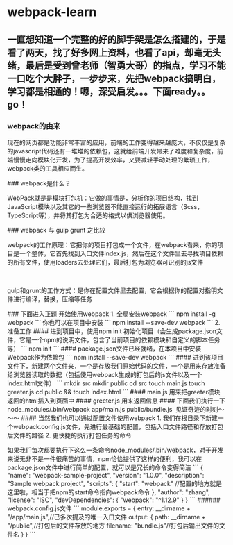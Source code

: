 # webpack-learn
## 一直想知道一个完整的好的脚手架是怎么搭建的，于是看了两天，找了好多网上资料，也看了api，却毫无头绪，最后是受到曾老师（智勇大哥）的指点，学习不能一口吃个大胖子，一步步来，先把webpack搞明白，学习都是相通的！嗯，深受启发。。。下面ready。。go！
### webpack的由来
<p>现在的网页都是功能非常丰富的应用，前端的工作变得越来越庞大，不仅仅是复杂的javascript代码还有一堆堆的依赖包，这就给前端开发带来了难度和复杂度，前端慢慢走向模块化开发，为了提高开发效率，又要减轻手动处理的繁琐工作，webpack类的工具相应而生。</p>
### webpack是什么？
<p>WebPack就是是模块打包机：它做的事情是，分析你的项目结构，找到JavaScript模块以及其它的一些浏览器不能直接运行的拓展语言（Scss，TypeScript等），并将其打包为合适的格式以供浏览器使用。</p>
### webpack 与 gulp grunt 之比较
<p>webpack的工作原理：它把你的项目打包成一个文件，在webpack看来，你的项目是一个整体，它首先找到入口文件index.js，然后在这个文件里去寻找项目依赖的所有文件，使用loaders去处理它们，最后打包为浏览器可识别的js文件</p>
<br/>
<p>gulp和grunt的工作方式：是你在配置文件里去配置，它会根据你的配置对指明文件进行编译，替换，压缩等任务</p>
### 下面进入正题 开始使用webpack
1. 全局安装webpack 
```
npm install -g webpack
```
你也可以在项目中安装
```
npm install --save-dev webpack
```
2. 准备工作
#### 进到项目中，使用npm init 初始化项目（会生成package.json文件，它是一个npm的说明文件，包含了当前项目的依赖模块和自定义的脚本任务等）
```
npm init
```
#### package.json文件已经就绪，在本项目中安装Webpack作为依赖包
```
npm install --save-dev webpack
```
#### 进到该项目文件下，新建两个文件夹，一个是存放我们原始代码的文件，一个是用来存放准备给浏览器读取的数据（包括使用webpack生成的打包后的js文件以及一个index.html文件）
```
mkdir src 
mkdir public
cd src 
touch main.js
touch greeter.js
cd public && touch index.html
```
#### main.js 用来把greeter模块返回的html插入到页面中
#### greeter.js 用来返回信息
#### 下面我们执行一下 node_modules/.bin/webpack app/main.js public/bundle.js  见证奇迹的时刻～～～
#### 当然我们也可以通过配置文件使用webpack
1. 我们在根目录下新建一个webpack.config.js文件，先进行最基础的配置，包括入口文件路径和存放打包后文件的路径
2. 更快捷的执行打包任务的命令 
<p>如果我们每次都要执行下这么一条命令node_modules/.bin/webpack，对于开发来说无非不是一件很痛苦的事情，npm恰恰提供了这样的便利，我可以在package.json文件中进行简单的配置，就可以是冗长的命令变得简洁
```
{
  "name": "webpack-sample-project",
  "version": "1.0.0",
  "description": "Sample webpack project",
  "scripts": {
    "start": "webpack" //配置的地方就是这里啦，相当于把npm的start命令指向webpack命令
  },
  "author": "zhang",
  "license": "ISC",
  "devDependencies": {
    "webpack": "^1.12.9"
  }
}
```
###### webpack.config.js文件
```
module.exports = {
  entry:  __dirname + "/app/main.js",//已多次提及的唯一入口文件
  output: {
    path: __dirname + "/public",//打包后的文件存放的地方
    filename: "bundle.js"//打包后输出文件的文件名
  }
}
```
</p>

